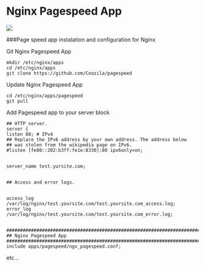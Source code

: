 Nginx Pagespeed App
======================
![](https://developers.google.com/speed/images/banner-carusel-pagespeed.png)

###Page speed app instalation and configuration for Nginx

Git Nginx Pagespeed App

    mkdir /etc/nginx/apps
    cd /etc/nginx/apps
    git clone https://github.com/Coozila/pagespeed
    
Update Nginx Pagespeed App

    cd /etc/nginx/apps/pagespeed
    git pull
    
Add Pagespeed app to your server block

    ## HTTP server.
    server {
    listen 80; # IPv4
    ## Replace the IPv6 address by your own address. The address below
    ## was stolen from the wikipedia page on IPv6.
    #listen [fe80::202:b3ff:fe1e:8330]:80 ipv6only=on;


    server_name test.yursite.com;


    ## Access and error logs.


    access_log /var/log/nginx/test.yoursite.com/test.yoursite.com_access.log;
    error_log /var/log/nginx/test.yoursite.com/test.yoursite.com_error.log;


    ###########################################################################
    ## Nginx Pagespeed App 										
    ###########################################################################
    include apps/pagespeed/ngx_pagespeed.conf;


etc...
